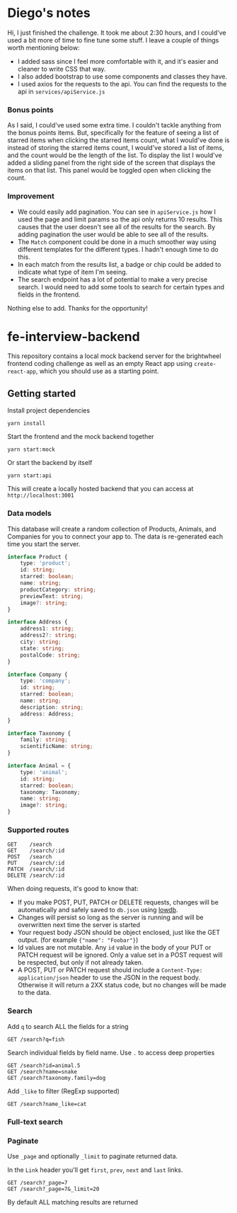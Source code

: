 # Diego's notes

Hi, I just finished the challenge. It took me about 2:30 hours, and I could've used a bit more of time to fine tune some stuff. I leave a couple of things worth mentioning below:

* I added sass since I feel more comfortable with it, and it's easier and cleaner to write CSS that way. 
* I also added bootstrap to use some components and classes they have. 
* I used axios for the requests to the api. You can find the requests to the api in `services/apiService.js` 

### Bonus points
As I said, I could've used some extra time. I couldn't tackle anything from the bonus points items. But, specifically for the feature of seeing a list of starred items when clicking the starred items count, what I would've done is instead of storing the starred items count, I would've stored a list of items, and the count would be the length of the list. To display the list I would've added a sliding panel from the right side of the screen that displays the items on that list. This panel would be toggled open when clicking the count.

### Improvement
* We could easily add pagination. You can see in `apiService.js` how I used the page and limit params so the api only returns 10 results. This causes that the user doesn't see all of the results for the search. By adding pagination the user would be able to see all of the results. 
* The `Match` component could be done in a much smoother way using different templates for the different types. I hadn't enough time to do this.
* In each match from the results list, a badge or chip could be added to indicate what type of item I'm seeing. 
* The search endpoint has a lot of potential to make a very precise search. I would need to add some tools to search for certain types and fields in the frontend.

Nothing else to add. Thanks for the opportunity! 

# fe-interview-backend

This repository contains a local mock backend server for the brightwheel frontend coding challenge as well as an empty React app using `create-react-app`, which you should use as a starting point.

## Getting started

Install project dependencies

```
yarn install
```

Start the frontend and the mock backend together

```
yarn start:mock
```

Or start the backend by itself

```
yarn start:api
```

This will create a locally hosted backend that you can access at `http://localhost:3001`

### Data models

This database will create a random collection of Products, Animals, and Companies for you to connect your app to. The data is re-generated each time you start the server.

```typescript
interface Product {
    type: 'product';
    id: string;
    starred: boolean;
    name: string;
    productCategory: string;
    previewText: string;
    image?: string;
}

interface Address {
    address1: string;
    address2?: string;
    city: string;
    state: string;
    postalCode: string;
}

interface Company {
    type: 'company';
    id: string;
    starred: boolean;
    name: string;
    description: string;
    address: Address;
}

interface Taxonomy {
    family: string;
    scientificName: string;
}

interface Animal = {
    type: 'animal';
    id: string;
    starred: boolean;
    taxonomy: Taxonomy;
    name: string;
    image?: string;
}
```

### Supported routes

```
GET    /search
GET    /search/:id
POST   /search
PUT    /search/:id
PATCH  /search/:id
DELETE /search/:id
```

When doing requests, it's good to know that:

- If you make POST, PUT, PATCH or DELETE requests, changes will be automatically and safely saved to `db.json` using [lowdb](https://github.com/typicode/lowdb).
- Changes will persist so long as the server is running and will be overwritten next time the server is started
- Your request body JSON should be object enclosed, just like the GET output. (for example `{"name": "Foobar"}`)
- Id values are not mutable. Any `id` value in the body of your PUT or PATCH request will be ignored. Only a value set in a POST request will be respected, but only if not already taken.
- A POST, PUT or PATCH request should include a `Content-Type: application/json` header to use the JSON in the request body. Otherwise it will return a 2XX status code, but no changes will be made to the data.

### Search

Add `q` to search ALL the fields for a string

```
GET /search?q=fish
```

Search individual fields by field name. Use `.` to access deep properties

```
GET /search?id=animal.5
GET /search?name=snake
GET /search?taxonomy.family=dog
```

Add `_like` to filter (RegExp supported)

```
GET /search?name_like=cat
```

### Full-text search

### Paginate

Use `_page` and optionally `_limit` to paginate returned data.

In the `Link` header you'll get `first`, `prev`, `next` and `last` links.

```
GET /search?_page=7
GET /search?_page=7&_limit=20
```

By default ALL matching results are returned
